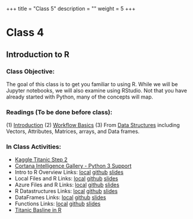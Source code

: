 +++
title = "Class 5"
description = ""
weight = 5
+++

# Class 4

## Introduction to R

### Class Objective:

The goal of this class is to get you familiar to using R. While we will be Jupyter notebooks, we will also examine using RStudio. Not that you have already started with Python, many of the concepts will map.

### Readings (To be done before class):
(1) [Introduction](http://r4ds.had.co.nz/introduction.html)
(2) [Workflow Basics](http://r4ds.had.co.nz/workflow-basics.html)
(3) From [Data Structures](http://adv-r.had.co.nz/Data-structures.html) including Vectors, Attributes,
Matrices, arrays, and Data frames.


### In Class Activities:

- [Kaggle Titanic Step 2](https://www.kaggle.com/analyticsdojo/titanic/kaggle-titanic-analyticsdojo/)
- [Cortana Intelligence Gallery - Python 3 Support](https://gallery.cortanaintelligence.com/Notebook/Analyzing-PyPI-Data-to-Determine-Python-3-Support-2)
- Intro to R Overview Links: [local](http://localhost:8888/notebooks/classes/04-intro-r/intro-r-overview.ipynb) [github](https://github.com/AnalyticsDojo/materials/blob/master/analyticsdojo/classes/04-intro-r/intro-r-overview.ipynb) [slides](http://nbviewer.jupyter.org/format/slides/github/AnalyticsDojo/materials/blob/master/analyticsdojo/classes/04-intro-r/intro-r-overview.ipynb#/)
- Local Files and R  Links: [local](http://localhost:8888/notebooks/classes/04-intro-r/intro-r-localfile.ipynb) [github](https://github.com/AnalyticsDojo/materials/blob/master/analyticsdojo/classes/04-intro-r/intro-r-localfile.ipynb) [slides](http://nbviewer.jupyter.org/format/slides/github/AnalyticsDojo/materials/blob/master/analyticsdojo/classes/04-intro-r/intro-r-localfile.ipynb#/)
- Azure Files and R  Links: [local](http://localhost:8888/notebooks/classes/04-intro-r/intro-r-azureml.ipynb) [github](https://github.com/AnalyticsDojo/materials/blob/master/analyticsdojo/classes/04-intro-r/intro-r-azureml.ipynb) [slides](http://nbviewer.jupyter.org/format/slides/github/AnalyticsDojo/materials/blob/master/analyticsdojo/classes/04-intro-r/intro-r-azureml.ipynb#/)
- R Datastructures  Links: [local](http://localhost:8888/notebooks/classes/04-intro-r/intro-r-datastructures.ipynb) [github](https://github.com/AnalyticsDojo/materials/blob/master/analyticsdojo/classes/04-intro-r/intro-r-datastructures.ipynb) [slides](http://nbviewer.jupyter.org/format/slides/github/AnalyticsDojo/materials/blob/master/analyticsdojo/classes/04-intro-r/intro-r-datastructures.ipynb#/)
- DataFrames  Links: [local](http://localhost:8888/notebooks/classes/04-intro-r/intro-r-dataframes.ipynb) [github](https://github.com/AnalyticsDojo/materials/blob/master/analyticsdojo/classes/04-intro-r/intro-r-dataframes.ipynb) [slides](http://nbviewer.jupyter.org/format/slides/github/AnalyticsDojo/materials/blob/master/analyticsdojo/classes/04-intro-r/intro-r-dataframes.ipynb#/)
- Functions Links: [local](http://localhost:8888/notebooks/classes/04-intro-r/intro-r-functions.ipynb) [github](https://github.com/AnalyticsDojo/materials/blob/master/analyticsdojo/classes/04-intro-r/intro-r-functions.ipynb) [slides](http://nbviewer.jupyter.org/format/slides/github/AnalyticsDojo/materials/blob/master/analyticsdojo/classes/04-intro-r/intro-r-functions.ipynb#/)
- [Titanic Basline in R](https://www.kaggle.com/analyticsdojo/titanic/titanic-baseline-models-analyticsdojo-r)
